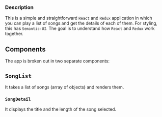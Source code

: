 ### Description
This is a simple and straightforward `React` and `Redux` application in which you can play a list of songs and get the details of each of them. For styling, this has `Semantic-UI`.
The goal is to understand how `React` and `Redux` work together.

## Components
The app is broken out in two separate components:

## `SongList`
It takes a list of songs (array of objects) and renders them.

### `SongDetail`
It displays the title and the length of the song selected.